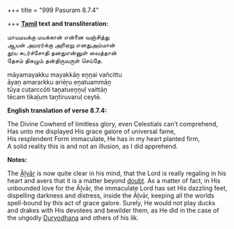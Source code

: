 +++
title = "999 Pasuram 8.7.4"

+++
**[Tamil](/definition/tamil#history "show Tamil definitions") text and transliteration:**

மாயமயக்கு மயக்கான் என்னை வஞ்சித்து  
ஆயன் அமரர்க்கு அரிஏறு எனதுஅம்மான்  
தூய சுடர்ச்சோதி தனதுஎன்னுள் வைத்தான்  
தேசம் திகழும் தன்திருவருள் செய்தே.

māyamayakku mayakkāṉ eṉṉai vañcittu  
āyaṉ amararkku ariēṟu eṉatuammāṉ  
tūya cuṭarccōti taṉatueṉṉuḷ vaittāṉ  
tēcam tikaḻum taṉtiruvaruḷ ceytē.

**English translation of verse 8.7.4:**

The Divine Cowherd of limitless glory, even Celestials can’t comprehend,  
Has unto me displayed His grace galore of universal fame,  
His resplendent Form immaculate, He has in my heart planted firm,  
A solid reality this is and not an illusion, as I did apprehend.

**Notes:**

The [Āḻvār](/definition/aḻvar#vaishnavism "show Āḻvār definitions") is now quite clear in his mind, that the Lord is really regaling in his heart and avers that it is a matter beyond [doubt](/definition/doubt#history "show doubt definitions"). As a matter of fact, in His unbounded love for the Āḻvār, the immaculate Lord has set His dazzling feet, dispelling darkness and distress, inside the Āḻvār, keeping all the worlds spell-bound by this act of grace galore. Surely, He would not play ducks and drakes with His devotees and bewilder them, as He did in the case of the ungodly [Duryodhana](/definition/duryodhana#vaishnavism "show Duryodhana definitions") and others of his ilk.


